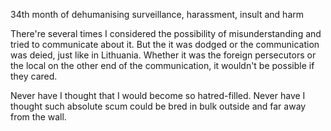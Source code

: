 34th month of dehumanising surveillance, harassment, insult and harm

There're several times I considered the possibility of misunderstanding and tried to communicate about it. But the it was dodged or the communication was deied, just like in Lithuania.
Whether it was the foreign persecutors or the local on the other end of the communication, it wouldn't be possible if they cared.

Never have I thought that I would become so hatred-filled.
Never have I thought such absolute scum could be bred in bulk outside and far away from the wall.
